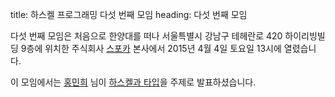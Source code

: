 title: 하스켈 프로그래밍 다섯 번째 모임
heading: 다섯 번째 모임

다섯 번째 모임은 처음으로 한양대를 떠나 서울특별시 강남구 테헤란로 420 하이리빙빌딩 9층에 위치한 주식회사 [스포카](http://spoqa.com/) 본사에서 2015년 4월 4일 토요일 13시에 열렸습니다.

이 모임에서는 [홍민희](http://hongminhee.org/) 님이 [하스켈과 타입](https://speakerdeck.com/minhee/haseukelgwa-taib)을 주제로 발표하셨습니다.
